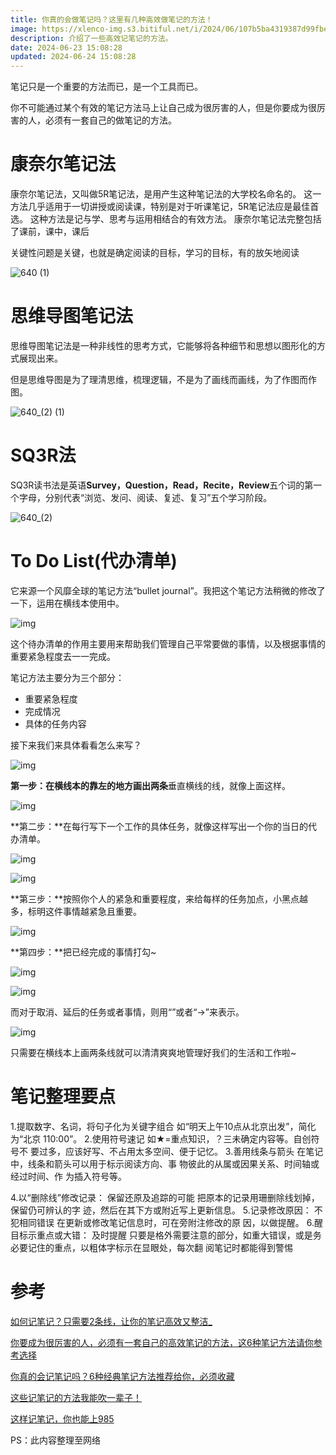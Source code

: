 ```yaml
---
title: 你真的会做笔记吗？这里有几种高效做笔记的方法！
image: https://xlenco-img.s3.bitiful.net/i/2024/06/107b5ba4319387d99fbe042e8ebc6898.webp
description: 介绍了一些高效记笔记的方法。
date: 2024-06-23 15:08:28
updated: 2024-06-24 15:08:28
---
```


笔记只是一个重要的方法而已，是一个工具而已。

你不可能通过某个有效的笔记方法马上让自己成为很厉害的人，但是你要成为很厉害的人，必须有一套自己的做笔记的方法。

# 康奈尔笔记法

康奈尔笔记法，又叫做5R笔记法，是用产生这种笔记法的大学校名命名的。 这一方法几乎适用于一切讲授或阅读课，特别是对于听课笔记，5R笔记法应是最佳首选。 这种方法是记与学、思考与运用相结合的有效方法。
康奈尔笔记法完整包括了课前，课中，课后

关键性问题是关键，也就是确定阅读的目标，学习的目标，有的放矢地阅读

![640 (1)](https://xlenco-img.s3.bitiful.net/i/2024/06/37ee321223559cb4174ca86b53f80a5a.webp)

# 思维导图笔记法

思维导图笔记法是一种非线性的思考方式，它能够将各种细节和思想以图形化的方式展现出来。

但是思维导图是为了理清思维，梳理逻辑，不是为了画线而画线，为了作图而作图。

![640_(2) (1)](https://xlenco-img.s3.bitiful.net/i/2024/06/9b9445ae3c67a5188f4155642b7c88b8.webp)

# SQ3R法

SQ3R读书法是英语**Survey，Question，Read，Recite，Review**五个词的第一个字母，分别代表“浏览、发问、阅读、复述、复习”五个学习阶段。

![640_(2)](https://xlenco-img.s3.bitiful.net/i/2024/06/ec17542d06e3af9d1f8c466799bd3b32.webp)

# To Do List(代办清单)

它来源一个风靡全球的笔记方法“bullet journal”。我把这个笔记方法稍微的修改了一下，运用在横线本使用中。

![img](https://xlenco-img.s3.bitiful.net/i/2024/06/e60d74fb19a5185f4e870c5e4705c460.jpeg)

这个待办清单的作用主要用来帮助我们管理自己平常要做的事情，以及根据事情的重要紧急程度去一一完成。

笔记方法主要分为三个部分：

- 重要紧急程度
- 完成情况
- 具体的任务内容

接下来我们来具体看看怎么来写？

![img](https://xlenco-img.s3.bitiful.net/i/2024/06/969d1de0354cf202f427ab35894a27b4.jpeg)

**第一步：**在横线本的靠左的地方画出**两条**垂直横线的线，就像上面这样。

![img](https://xlenco-img.s3.bitiful.net/i/2024/06/f760be5f0945ce16d1f94d2875340fa0.jpeg)

**第二步：**在每行写下一个工作的具体任务，就像这样写出一个你的当日的代办清单。

![img](https://xlenco-img.s3.bitiful.net/i/2024/06/a05cac6dfa7f0bc312e97da31a41bd29.jpeg)

![img](https://xlenco-img.s3.bitiful.net/i/2024/06/907124d2ad55011d3f3a1891000b64b1.jpeg)

**第三步：**按照你个人的紧急和重要程度，来给每样的任务加点，小黑点越多，标明这件事情越紧急且重要。

![img](https://5b0988e595225.cdn.sohucs.com/q_70,c_zoom,w_640/images/20181209/6e675315653d4d7199cb057098f85d23.jpeg)

**第四步：**把已经完成的事情打勾~

![img](https://5b0988e595225.cdn.sohucs.com/q_70,c_zoom,w_640/images/20181209/9d76f25725f2407fbebd7fb8fa245357.jpeg)

![img](https://xlenco-img.s3.bitiful.net/i/2024/06/b9d33969915fef1142f5d9dc2a68bdd0.jpeg)

而对于取消、延后的任务或者事情，则用“”或者“→”来表示。

![img](https://xlenco-img.s3.bitiful.net/i/2024/06/144cdedf1aeecad87ce0733724790156.jpeg)

只需要在横线本上画两条线就可以清清爽爽地管理好我们的生活和工作啦~

# 笔记整理要点

1.提取数字、名词，将句子化为关键字组合
如“明天上午10点从北京出发”，简化为“北京
110:00”。
2.使用符号速记
如★=重点知识，？三未确定内容等。自创符号不
要过多，应该好写、不占用太多空间、便于记忆。
3.善用线条与箭头
在笔记中，线条和箭头可以用于标示阅读方向、事
物彼此的从属或因果关系、时间轴或经过时间、作
为插入符号等。

4.以“删除线”修改记录：
保留还原及追踪的可能
把原本的记录用珊删除线划掉，保留仍可辨认的字
迹，然后在其下方或附近写上更新信息。
5.记录修改原因：
不犯相同错误
在更新或修改笔记信息时，可在旁附注修改的原
因，以做提醒。
6.醒目标示重点或大错：
及时提醒
只要是格外需要注意的部分，如重大错误，或是务
必要记住的重点，以粗体字标示在显眼处，每次翻
阅笔记时都能得到警惕

# 参考

[如何记笔记？只需要2条线，让你的笔记高效又整洁_](https://m.sohu.com/a/280606566_544612/?pvid=000115_3w_a)

[你要成为很厉害的人，必须有一套自己的高效笔记的方法，这6种笔记方法请你参考选择 ](https://mp.weixin.qq.com/s?__biz=MzIwNDkyNjQ0NQ==&mid=2247503405&idx=1&sn=4be81e5834c4c4318d3fe15d7258757d&chksm=973a32afa04dbbb90cf20eb10001facd0f4104a09d02c306c4f3a1715692dfbfd7089f2b801f&mpshare=1&scene=24&srcid=0608QqQLyzeHfO3Fl6fFLqkF&sharer_shareinfo=05ba0e1747eab1fe76b9c663bb4ce333&sharer_shareinfo_first=05ba0e1747eab1fe76b9c663bb4ce333#rd)

[你真的会记笔记吗？6种经典笔记方法推荐给你，必须收藏 ](https://mp.weixin.qq.com/s?__biz=Mzg5MDgxMDU2Ng==&mid=2247488349&idx=6&sn=9cd4f76e583070c45c92f0a95100bcd2&chksm=cfd7aaf4f8a023e2cfde37ea98443eca55ee38a485d6961710433ee9a02b53c239005fa803f0&mpshare=1&scene=24&srcid=0608ueVHkgO9QWCRhKwVXDxr&sharer_shareinfo=d4527f30f0c507784488a8de0c175a5b&sharer_shareinfo_first=d4527f30f0c507784488a8de0c175a5b#rd)

[这些记笔记的方法我能吹一辈子！](https://mp.weixin.qq.com/s?__biz=Mzg4MTgzMzI0Ng==&mid=2247486844&idx=1&sn=dda04c44ee1f793ce9505f067bf5d728&chksm=cf5ea90df829201bc7b037839e8b5c7fa208015cbca05f7eb067fe61b960894d17f91ec79e24&mpshare=1&scene=24&srcid=0608PCyBo1JI9drw72KkQglq&sharer_shareinfo=53047208534645fe7484674e9c3fc63a&sharer_shareinfo_first=53047208534645fe7484674e9c3fc63a#rd)

[这样记笔记，你也能上985 ](https://mp.weixin.qq.com/s?__biz=Mzg4MzY2MjQxOQ==&mid=2247682933&idx=1&sn=bde9e833bc64116b5b13d665ccaeace2&chksm=cf484049f83fc95f1e00218f388bd177b703deb03e2af06e61de3a3bb90b4c2621001b8f20fe&mpshare=1&scene=24&srcid=06082Pk13JquFHLAmiZFVJkj&sharer_shareinfo=844738a2d08283ebec3b09214f5edb1d&sharer_shareinfo_first=844738a2d08283ebec3b09214f5edb1d#rd)

PS：此内容整理至网络
